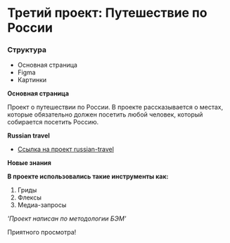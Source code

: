 # Третий проект: Путешествие по России

### Структура
* Основная страница
* Figma
* Картинки

**Основная страница**

Проект о путешествии по России.
В проекте рассказывается о местах, которые обязательно должен посетить любой человек, который собирается посетить Россию. 

**Russian travel**

* [Ссылка на проект russian-travel](https://github.com/llgrish/russian-travel)

**Новые знания**

__В проекте использовались такие инструменты как:__
  
1. Гриды
2. Флексы 
3. Медиа-запросы 

_'Проект написан по методологии БЭМ'_


Приятного просмотра!

